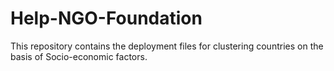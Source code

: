# Help-NGO-Foundation
This repository contains the deployment files for clustering countries on the basis of Socio-economic factors.
